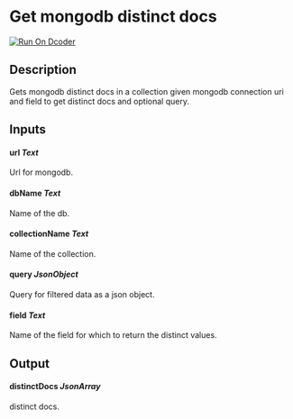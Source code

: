 # Get mongodb distinct docs
[![Run On Dcoder](https://static-content.dcoder.tech/dcoder-assets/run-on-dcoder.svg)](https://code.dcoder.tech/feed/project/61350e89dbb44616f84ad4c5)

## Description
Gets mongodb distinct docs in a collection given mongodb connection uri and field to get distinct docs and optional query.

## Inputs
#### **url**  *Text*
Url for mongodb.
#### **dbName**  *Text*
Name of the db.
#### **collectionName**  *Text*
Name of the collection.
#### **query**  *JsonObject*
Query for filtered data as a json object.
#### **field**  *Text*
Name of the field for which to return the distinct values.

## Output
#### **distinctDocs**  *JsonArray*
distinct docs.

